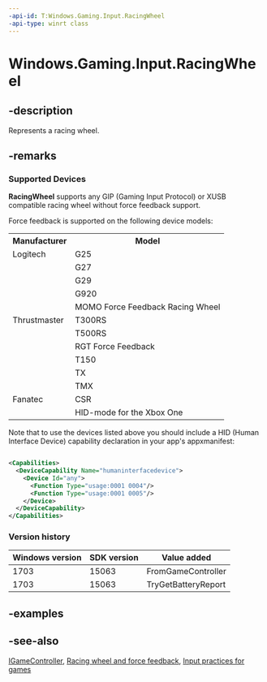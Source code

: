 ```yaml
---
-api-id: T:Windows.Gaming.Input.RacingWheel
-api-type: winrt class
---
```


<!-- Class syntax.
public class RacingWheel : Windows.Gaming.Input.IGameController, Windows.Gaming.Input.IRacingWheel
-->

# Windows.Gaming.Input.RacingWheel

## -description

Represents a racing wheel.

## -remarks

### Supported Devices

**RacingWheel** supports any GIP (Gaming Input Protocol) or XUSB compatible racing wheel without force feedback support.

Force feedback is supported on the following device models:

<table>
   <tr><th>Manufacturer</th><th>Model</th></tr>
   <tr><td>Logitech</td><td>G25</td></tr>
   <tr><td /><td>G27</td></tr>
   <tr><td /><td>G29</td></tr>
   <tr><td /><td>G920</td></tr>
   <tr><td /><td>MOMO Force Feedback Racing Wheel</td></tr>
   <tr><td>Thrustmaster</td><td>T300RS</td></tr>
   <tr><td /><td>T500RS</td></tr>
   <tr><td /><td>RGT Force Feedback</td></tr>
   <tr><td /><td>T150</td></tr>
   <tr><td /><td>TX</td></tr>
   <tr><td /><td>TMX</td></tr>
   <tr><td>Fanatec</td><td>CSR</td></tr>
   <tr><td /><td>HID-mode for the Xbox One</td></tr>
</table>

Note that to use the devices listed above you should include a HID (Human Interface Device) capability declaration in your app's appxmanifest:

```xml

<Capabilities>
  <DeviceCapability Name="humaninterfacedevice">
    <Device Id="any">
      <Function Type="usage:0001 0004"/>
      <Function Type="usage:0001 0005"/>
    </Device>
  </DeviceCapability>
</Capabilities>

```

### Version history

| Windows version | SDK version | Value added |
| -- | -- | -- |
| 1703 | 15063 | FromGameController |
| 1703 | 15063 | TryGetBatteryReport |

## -examples

## -see-also

[IGameController](igamecontroller.md),
[Racing wheel and force feedback](/windows/uwp/gaming/racing-wheel-and-force-feedback),
[Input practices for games](/windows/uwp/gaming/input-practices-for-games)
